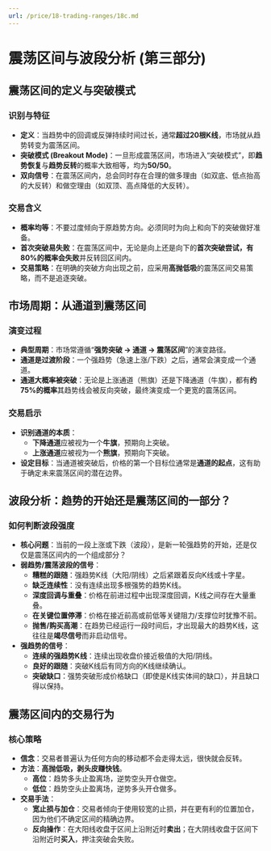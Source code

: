 ```yaml
---
url: /price/18-trading-ranges/18c.md
---
```

# 震荡区间与波段分析 (第三部分)

## 震荡区间的定义与突破模式

### 识别与特征

* **定义**：当趋势中的回调或反弹持续时间过长，通常**超过20根K线**，市场就从趋势转变为震荡区间。
* **突破模式 (Breakout Mode)**：一旦形成震荡区间，市场进入“突破模式”，即**趋势恢复**与**趋势反转**的概率大致相等，均为**50/50**。
* **双向信号**：在震荡区间内，总会同时存在合理的做多理由（如双底、低点抬高的大反转）和做空理由（如双顶、高点降低的大反转）。

### 交易含义

* **概率均等**：不要过度倾向于原趋势方向。必须同时为向上和向下的突破做好准备。
* **首次突破易失败**：在震荡区间中，无论是向上还是向下的**首次突破尝试，有80%的概率会失败**并反转回区间内。
* **交易策略**：在明确的突破方向出现之前，应采用**高抛低吸**的震荡区间交易策略，而不是追逐突破。

## 市场周期：从通道到震荡区间

### 演变过程

* **典型周期**：市场常遵循“**强势突破 → 通道 → 震荡区间**”的演变路径。
* **通道是过渡阶段**：一个强趋势（急速上涨/下跌）之后，通常会演变成一个通道。
* **通道大概率被突破**：无论是上涨通道（熊旗）还是下降通道（牛旗），都有**约75%的概率**其趋势线会被反向突破，最终演变成一个更宽的震荡区间。

### 交易启示

* **识别通道的本质**：
  * **下降通道**应被视为一个**牛旗**，预期向上突破。
  * **上涨通道**应被视为一个**熊旗**，预期向下突破。
* **设定目标**：当通道被突破后，价格的第一个目标位通常是**通道的起点**，这有助于确定未来震荡区间的潜在边界。

## 波段分析：趋势的开始还是震荡区间的一部分？

### 如何判断波段强度

* **核心问题**：当前的一段上涨或下跌（波段），是新一轮强趋势的开始，还是仅仅是震荡区间内的一个组成部分？
* **弱趋势/震荡波段的信号**：
  * **糟糕的跟随**：强趋势K线（大阳/阴线）之后紧跟着反向K线或十字星。
  * **缺乏连续性**：没有连续出现多根强势的趋势K线。
  * **深度回调与重叠**：价格在前进过程中出现深度回调，K线之间存在大量重叠。
  * **在关键位置停滞**：价格在接近前高或前低等关键阻力/支撑位时犹豫不前。
  * **抛售/购买高潮**：在趋势已经运行一段时间后，才出现最大的趋势K线，这往往是**竭尽信号**而非启动信号。
* **强趋势的信号**：
  * **连续的强趋势K线**：连续出现收盘价接近极值的大阳/阴线。
  * **良好的跟随**：突破K线后有同方向的K线继续确认。
  * **突破缺口**：强势突破形成价格缺口（即使是K线实体间的缺口），并且缺口得以保持。

## 震荡区间内的交易行为

### 核心策略

* **信念**：交易者普遍认为任何方向的移动都不会走得太远，很快就会反转。
* **方法**：**高抛低吸，剥头皮赚快钱**。
  * **高位**：趋势多头止盈离场，逆势空头开仓做空。
  * **低位**：趋势空头止盈离场，逆势多头开仓做多。
* **交易手法**：
  * **宽止损与加仓**：交易者倾向于使用较宽的止损，并在更有利的位置加仓，因为他们不确定区间的精确边界。
  * **反向操作**：在大阳线收盘于区间上沿附近时**卖出**；在大阴线收盘于区间下沿附近时**买入**，押注突破会失败。
